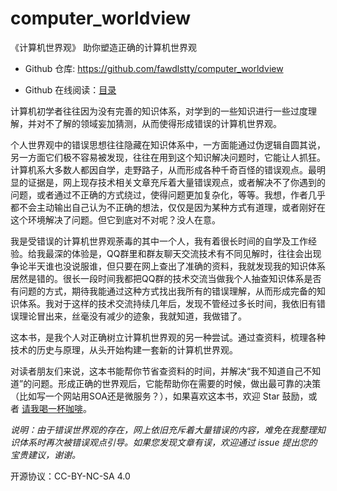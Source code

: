 # computer_worldview

《计算机世界观》 助你塑造正确的计算机世界观

- Github 仓库: <https://github.com/fawdlstty/computer_worldview>
<!--- 国内在线阅读：<https://www.fawdlstty.com/computer_worldview>-->
- Github 在线阅读：[目录](SUMMARY.md)

计算机初学者往往因为没有完善的知识体系，对学到的一些知识进行一些过度理解，并对不了解的领域妄加猜测，从而使得形成错误的计算机世界观。

个人世界观中的错误思想往往隐藏在知识体系中，一方面能通过伪逻辑自圆其说，另一方面它们极不容易被发现，往往在用到这个知识解决问题时，它能让人抓狂。计算机系大多数人都因自学，走野路子，从而形成各种千奇百怪的错误观点。最明显的证据是，网上现存技术相关文章充斥着大量错误观点，或者解决不了你遇到的问题，或者通过不正确的方式绕过，使得问题更加复杂化，等等。我想，作者几乎都不会主动输出自己认为不正确的想法，仅仅是因为某种方式有道理，或者刚好在这个环境解决了问题。但它到底对不对呢？没人在意。

我是受错误的计算机世界观荼毒的其中一个人，我有着很长时间的自学及工作经验。给我最深的体验是，QQ群里和群友聊天交流技术有不同见解时，往往会出现争论半天谁也没说服谁，但只要在网上查出了准确的资料，我就发现我的知识体系居然是错的。很长一段时间我都把QQ群的技术交流当做我个人抽查知识体系是否有问题的方式，期待我能通过这种方式找出我所有的错误理解，从而形成完备的知识体系。我对于这样的技术交流持续几年后，发现不管经过多长时间，我依旧有错误理论冒出来，丝毫没有减少的迹象，我就知道，我做错了。

这本书，是我个人对正确树立计算机世界观的另一种尝试。通过查资料，梳理各种技术的历史与原理，从头开始构建一套新的计算机世界观。

对读者朋友们来说，这本书能帮你节省查资料的时间，并解决“我不知道自己不知道”的问题。形成正确的世界观后，它能帮助你在需要的时候，做出最可靠的决策（比如写一个网站用SOA还是微服务？），如果喜欢这本书，欢迎 Star 鼓励，或者 [请我喝一杯咖啡](donate.jpg)。

*说明：由于错误世界观的存在，网上依旧充斥着大量错误的内容，难免在我整理知识体系时再次被错误观点引导。如果您发现文章有误，欢迎通过 issue 提出您的宝贵建议，谢谢。*

开源协议：CC-BY-NC-SA 4.0
